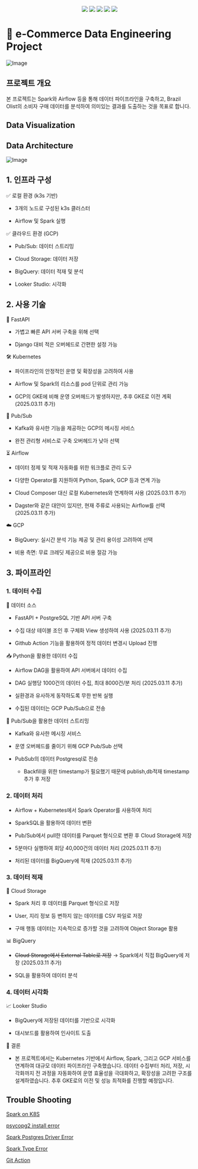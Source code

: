 <p align="center">
  <img src="https://img.shields.io/badge/Python-3776AB?style=flat-square&logo=Python&logoColor=white">
  <img src="https://img.shields.io/badge/Apache Spark-E25A1C?style=flat-square&logo=Apache Spark&logoColor=white">
  <img src="https://img.shields.io/badge/Apache Airflow-017CEE?style=flat-square&logo=Apache Airflow&logoColor=white">
  <img src="https://img.shields.io/badge/Google BigQuery-669DF6?style=flat-square&logo=Google BigQuery&logoColor=white">
  <img src="https://img.shields.io/badge/Google Cloud Storage-AECBFA?style=flat-square&logo=Google Cloud Storage&logoColor=white">
</p>

# :rocket: e-Commerce Data Engineering Project
![Image](https://github.com/user-attachments/assets/de7c7081-afec-4009-a24a-0466d52cc6fd)



## 프로젝트 개요

본 프로젝트는 Spark와 Airflow 등을 통해 데이터 파이프라인을 구축하고, Brazil Olist의 소비자 구매 데이터를 분석하여 의미있는 결과를 도출하는 것을 목표로 합니다.
## Data Visualization

## Data Architecture
![Image](https://github.com/user-attachments/assets/befae19b-bc04-411d-9da8-56f7f2646276)

## 1. 인프라 구성

✅ 로컬 환경 (k3s 기반)

- 3개의 노드로 구성된 k3s 클러스터

- Airflow 및 Spark 실행

✅ 클라우드 환경 (GCP)

- Pub/Sub: 데이터 스트리밍

- Cloud Storage: 데이터 저장

- BigQuery: 데이터 적재 및 분석

- Looker Studio: 시각화

## 2. 사용 기술

🚀 FastAPI

- 가볍고 빠른 API 서버 구축을 위해 선택

- Django 대비 적은 오버헤드로 간편한 설정 가능

🛠️ Kubernetes

- 파이프라인의 안정적인 운영 및 확장성을 고려하여 사용

- Airflow 및 Spark의 리소스를 pod 단위로 관리 가능

- GCP의 GKE에 비해 운영 오버헤드가 발생하지만, 추후 GKE로 이전 계획 (2025.03.11 추가)

📩 Pub/Sub

- Kafka와 유사한 기능을 제공하는 GCP의 메시징 서비스

- 완전 관리형 서비스로 구축 오버헤드가 낮아 선택

⏳ Airflow

- 데이터 정제 및 적재 자동화를 위한 워크플로 관리 도구

- 다양한 Operator를 지원하여 Python, Spark, GCP 등과 연계 가능

- Cloud Composer 대신 로컬 Kubernetes와 연계하여 사용 (2025.03.11 추가)

- Dagster와 같은 대안이 있지만, 현재 주류로 사용되는 Airflow를 선택 (2025.03.11 추가)

☁️ GCP

- BigQuery: 실시간 분석 기능 제공 및 관리 용이성 고려하여 선택

- 비용 측면: 무료 크레딧 제공으로 비용 절감 가능

## 3. 파이프라인
### 1. 데이터 수집

📌 데이터 소스

- FastAPI + PostgreSQL 기반 API 서버 구축

- 수집 대상 테이블 조인 후 구체화 View 생성하여 사용 (2025.03.11 추가)

- Github Action 기능을 활용하여 정적 데이터 변경시 Upload 진행

📥 Python을 활용한 데이터 수집

- Airflow DAG을 활용하여 API 서버에서 데이터 수집

- DAG 실행당 1000건의 데이터 수집, 최대 8000건/분 처리 (2025.03.11 추가)

- 실환경과 유사하게 동작하도록 무한 반복 실행

- 수집된 데이터는 GCP Pub/Sub으로 전송

🔄 Pub/Sub을 활용한 데이터 스트리밍

- Kafka와 유사한 메시징 서비스

- 운영 오버헤드를 줄이기 위해 GCP Pub/Sub 선택

- PubSub의 데이터 Postgresql로 전송
  - Backfill을 위한 timestamp가 필요했기 때문에 publish,db적재 timestamp 추가 후 저장

### 2. 데이터 처리

- Airflow + Kubernetes에서 Spark Operator를 사용하여 처리

- SparkSQL을 활용하여 데이터 변환

- Pub/Sub에서 pull한 데이터를 Parquet 형식으로 변환 후 Cloud Storage에 저장

- 5분마다 실행하여 회당 40,000건의 데이터 처리 (2025.03.11 추가)

- 처리된 데이터를 BigQuery에 적재 (2025.03.11 추가)

### 3. 데이터 적재

📂 Cloud Storage

- Spark 처리 후 데이터를 Parquet 형식으로 저장

- User, 지리 정보 등 변하지 않는 데이터를 CSV 파일로 저장

- 구매 행동 데이터는 지속적으로 증가할 것을 고려하여 Object Storage 활용

📊 BigQuery

- ~~Cloud Storage에서 External Table로 저장~~ → Spark에서 직접 BigQuery에 저장 (2025.03.11 추가)

- SQL을 활용하여 데이터 분석

### 4. 데이터 시각화

📈 Looker Studio

- BigQuery에 저장된 데이터를 기반으로 시각화

- 대시보드를 활용하여 인사이트 도출

🔖 결론
- 본 프로젝트에서는 Kubernetes 기반에서 Airflow, Spark, 그리고 GCP 서비스를 연계하여 대규모 데이터 파이프라인 구축했습니다. 데이터 수집부터 처리, 저장, 시각화까지 전 과정을 자동화하여 운영 효율성을 극대화하고, 확장성을 고려한 구조를 설계하였습니다. 추후 GKE로의 이전 및 성능 최적화를 진행할 예정입니다.
## Trouble Shooting
[Spark on K8S](https://aky123.tistory.com/66)

[psycopg2 install error](https://aky123.tistory.com/60)

[Spark Postgres Driver Error](https://aky123.tistory.com/74)

[Spark Type Error](https://aky123.tistory.com/73)

[Git Action](https://aky123.tistory.com/77)
